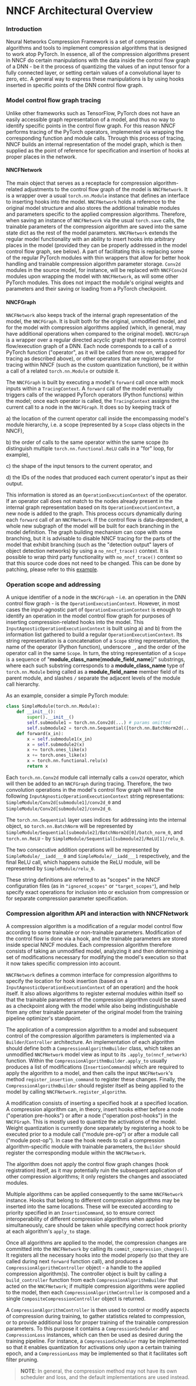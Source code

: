 # NNCF Architectural Overview

### Introduction
Neural Networks Compression Framework is a set of compression algorithms and tools to implement compression algorithms that is designed to work atop PyTorch.
In essence, all of the compression algorithms present in NNCF do certain manipulations with the data inside the control flow graph of a DNN - be it the process of quantizing the values of an input tensor for a fully connected layer, or setting certain values of a convolutional layer to zero, etc.
A general way to express these manipulations is by using hooks inserted in specific points of the DNN control flow graph.

### Model control flow graph tracing
Unlike other frameworks such as TensorFlow, PyTorch does not have an easily accessible graph representation of a model, and thus no way to identify specific points in the control flow graph.
For this reason NNCF performs tracing of the PyTorch operators, implemented via wrapping the corresponding function and module calls.
Through this process of tracing, NNCF builds an internal representation of the model graph, which is then supplied as the point of reference for specification and insertion of hooks at proper places in the network.

#### NNCFNetwork
The main object that serves as a receptacle for compression algorithm-related adjustments to the control flow graph of the model is `NNCFNetwork`.
It is a wrapper over a usual `torch.nn.Module` instance that defines an interface to inserting hooks into the model. `NNCFNetwork` holds a reference to the original model structure and also stores the additional trainable modules and parameters specific to the applied compression algorithms. Therefore, when saving an instance of `NNCFNetwork` via the usual `torch.save` calls, the trainable parameters of the compression algorithm are saved into the same state dict as the rest of the model parameters.
`NNCFNetwork` extends the regular model functionality with an ability to insert hooks into arbitrary places in the model (provided they can be properly addressed in the model control flow graph, see below). A part of facilitating this is replacing some of the regular PyTorch modules with thin wrappers that allow for better hook handling and trainable compression algorithm parameter storage. `Conv2d` modules in the source model, for instance, will be replaced with `NNCFConv2d` modules upon wrapping the model with `NNCFNetwork`, as will some other PyTorch modules. This does not impact the module's original weights and parameters and their saving or loading from a PyTorch checkpoint.

#### NNCFGraph
`NNCFNetwork` also keeps track of the internal graph representation of the model, the `NNCFGraph`. It is built both for the original, unmodified model, and for the model with compression algorithms applied (which, in general, may have additional operations when compared to the original model).
`NNCFGraph` is a wrapper over a regular directed acyclic graph that represents a control flow/execution graph of a DNN. Each node corresponds to a call of a PyTorch function ("operator", as it will be called from now on, wrapped for tracing as described above), or other operators that are registered for tracing within NNCF (such as the custom quantization function), be it within a call of a related `torch.nn.Module` or outside it.

The `NNCFGraph` is built by executing a model's `forward` call once with mock inputs within a `TracingContext`.
A `forward` call of the model eventually triggers calls of the wrapped PyTorch operators (Python functions) within the model; once each operator is called, the `TracingContext` assigns the current call to a node in the `NNCFGraph`.
It does so by keeping track of

a) the location of the current operator call inside the encompassing model's module hierarchy, i.e. a scope (represented by a `Scope` class objects in the NNCF),

b) the order of calls to the same operator within the same scope (to distinguish multiple `torch.nn.functional.ReLU` calls in a "for" loop, for example),

c) the shape of the input tensors to the current operator, and

d) the IDs of the nodes that produced each current operator's input as their output.


This information is stored as an `OperationExecutionContext` of the operator. If an operator call does not match to the nodes already present in the internal graph representation based on its `OperationExecutionContext`, a new node is added to the graph.
This process occurs dynamically during each `forward` call of an `NNCFNetwork`. If the control flow is data-dependent, a whole new subgraph of the model will be built for each branching in the model definition. The graph building mechanism can cope with some branching, but it is advisable to disable NNCF tracing for the parts of the model that exhibit branching (such as the "detection output" layers of object detection networks) by using a `no_nncf_trace()` context. It is possible to wrap third party functionality with `no_nncf_trace()` context so that this source code does not need to be changed. This can be done by patching, please refer to this [example](../examples/post_training_quantization/torch/ssd300_vgg16/README.md).


### Operation scope and addressing
A unique identifier of a node in the `NNCFGraph` - i.e. an operation in the DNN control flow graph - is the `OperationExecutionContext`.
However, in most cases the input-agnostic part of `OperationExecutionContext` is enough to identify an operation in the model control flow graph for purposes of inserting compression-related hooks into the model.
This `InputAgnosticOperationExecutionContext` is built using a) and b) from the information list gathered to build a regular `OperationExecutionContext`. Its string representation is a concatenation of a `Scope` string representation, the name of the operator (Python function), underscore `_`, and the order of the operator call in the same `Scope`. In turn, the string representation of a `Scope` is a sequence of "__module_class_name__[__module_field_name__]/" substrings, where each such substring corresponds to a __module_class_name__ type of `torch.nn.Module` being called as a __module_field_name__ member field of its parent module, and slashes `/` separate the adjacent levels of the module call hierarchy.

As an example, consider a simple PyTorch module:

```python
class SimpleModule(torch.nn.Module):
	def __init__():
		super().__init__()
		self.submodule1 = torch.nn.Conv2d(...) # params omitted
		self.submodule2 = torch.nn.Sequential([torch.nn.BatchNorm2d(...), torch.nn.ReLU(...)])
	def forward(x_in):
		x = self.submodule1(x_in)
		x = self.submodule2(x)
		x += torch.ones_like(x)
		x += torch.ones_like(x)
		x = torch.nn.functional.relu(x)
		return x
```

Each `torch.nn.Conv2d` module call internally calls a `conv2d` operator, which will then be added to an `NNCFGraph` during tracing. Therefore, the two convolution operations in the model's control flow graph will have the following `InputAgnosticOperationExecutionContext` string representations: `SimpleModule/Conv2d[submodule1]/conv2d_0` and `SimpleModule/Conv2d[submodule2]/conv2d_0`.

 The `torch.nn.Sequential` layer uses indices for addressing into the internal object, so `torch.nn.BatchNorm` will be represented by `SimpleModule/Sequential[submodule2]/BatchNorm2d[0]/batch_norm_0`, and `torch.nn.ReLU` - by `SimpleModule/Sequential[submodule2]/ReLU[1]/relu_0`.

 The two consecutive addition operations will be represented by `SimpleModule/__iadd___0` and `SimpleModule/__iadd___1` respectively, and the final ReLU call, which happens outside the ReLU module, will be represented by `SimpleModule/relu_0`.

 These string definitions are referred to as "scopes" in the NNCF configuration files (as in `"ignored_scopes"` or `"target_scopes"`), and help specify exact operations for inclusion into or exclusion from compression or for separate compression parameter specification.


### Compression algorithm API and interaction with NNCFNetwork
A compression algorithm is a modification of a regular model control flow according to some trainable or non-trainable parameters. Modification of the control flow is done via a hook, and the trainable parameters are stored inside special NNCF modules. Each compression algorithm therefore consists of taking an unmodified model, analyzing it and then determining a set of modifications necessary for modifying the model's execution so that it now takes specific compression into account.

`NNCFNetwork` defines a common interface for compression algorithms to specify the location for hook insertion (based on a `InputAgnosticOperationExecutionContext` of an operation) and the hook itself. It also allows algorithms to register external modules within itself so that the trainable parameters of the compression algorithm could be saved as a checkpoint along with the model while also being indistinguishable from any other trainable parameter of the original model from the training pipeline optimizer's standpoint.

The application of a compression algorithm to a model and subsequent control of the compression algorithm parameters is implemented via a `Builder`/`Controller` architecture. An implementation of each algorithm should define both a `CompressionAlgorithmBuilder` class, which takes an unmodified `NNCFNetwork` model view as input to its `.apply_to(nncf_network)` function. Within the `CompressionAlgorithmBuilder.apply_to` usually produces a list of modifications (`InsertionCommand`s) which are required to apply the algorithm to a model, and then calls the input `NNCFNetwork`'s method `register_insertion_command` to register these changes. Finally, the `CompressionAlgorithmBuilder` should register itself as being applied to the model by calling `NNCFNetwork.register_algorithm`.

 A modification consists of inserting a specified hook at a specified location. A compression algorithm can, in theory, insert hooks either before a node ("operation pre-hooks") or after a node ("operation post-hooks") in the `NNCFGraph`. This is mostly used to quantize the activations of the model.
 Weight quantization is currently done separately by registering a hook to be executed prior to a module call ("module pre-op") or after a module call ("module post-op"). In case the hook needs to call a compression algorithm-specific module with trainable parameters, the `Builder` should register the corresponding module within the `NNCFNetwork`.

 The algorithm does not apply the control flow graph changes (hook registration) itself, as it may potentially ruin the subsequent application of other compression algorithms; it only registers the changes and associated modules.

Multiple algorithms can be applied consequently to the same `NNCFNetwork` instance. Hooks that belong to different compression algorithms may be inserted into the same locations. These will be executed according to priority specified in an `InsertionCommand`, so to ensure correct interoperability of different compression algorithms when applied simultaneously, care should be taken while specifying correct hook priority at each algorithm's `apply_to` stage.

Once all algorithms are applied to the model, the compression changes are committed into the `NNCFNetwork` by calling its `commit_compression_changes()`. It registers all the necessary hooks into the model properly (so that they are called during next `forward` function call), and produces a `CompressionAlgorithmController` object - a handle to the applied compression algorithm(s). The controller object is built by calling a `build_controller` function from each `CompressionAlgorithmBuilder` that acted on the `NNCFNetwork`; if multiple compression algorithms were applied to the model, then each `CompressionAlgorithmController` is composed and a single `CompositeCompressionController` object is returned.

A `CompressionAlgorithmController` is then used to control or modify aspects of compression during training, to gather statistics related to compression, or to provide additional loss for proper training of the trainable compression parameters. To this purpose it contains a `CompressionScheduler` and `CompressionLoss` instances, which can then be used as desired during the training pipeline. For instance, a `CompressionScheduler` may be implemented so that it enables quantization for activations only upon a certain training epoch, and a `CompressionLoss` may be implemented so that it facilitates soft filter pruning.

> **NOTE**: In general, the compression method may not have its own scheduler and loss, and the default implementations are used instead.
